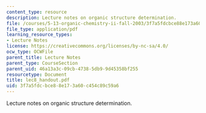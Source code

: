 ```yaml
---
content_type: resource
description: Lecture notes on organic structure determination.
file: /courses/5-13-organic-chemistry-ii-fall-2003/3f7a5fdcbce88e173a60c454c89c59a6_lec8_handout.pdf
file_type: application/pdf
learning_resource_types:
- Lecture Notes
license: https://creativecommons.org/licenses/by-nc-sa/4.0/
ocw_type: OCWFile
parent_title: Lecture Notes
parent_type: CourseSection
parent_uid: 46a13a3c-09cb-4738-5db9-9d45358bf255
resourcetype: Document
title: lec8_handout.pdf
uid: 3f7a5fdc-bce8-8e17-3a60-c454c89c59a6
---
```

Lecture notes on organic structure determination.